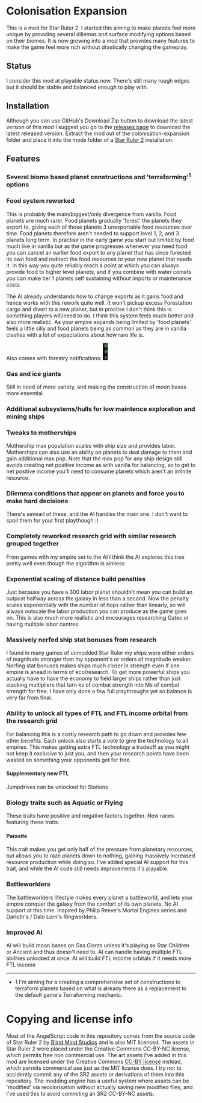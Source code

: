# Colonisation Expansion

This is a mod for Star Ruler 2. I started this aiming to make planets feel more unique by providing several dillemas and surface modifying options based on their biomes. It is now growing into a mod that provides many features to make the game feel more rich without drastically changing the gameplay.

## Status

I consider this mod at playable status now. There's still many rough edges but it should be stable and balanced enough to play with.

## Installation

Although you can use GitHub's Download Zip button to download the latest version of this mod I suggest you go to the [releases page](https://github.com/Skeletonxf/star-ruler-2-mod-ce/releases) to download the latest released version. Extract the mod out of the colonisation-expansion folder and place it into the mods folder of a [Star Ruler 2](https://github.com/BlindMindStudios/StarRuler2-Source) installation.

## Features

### Several biome based planet constructions and 'terraforming'<sup>1</sup> options
### Food system reworked
This is probably the main/biggest/only divergence from vanilla. Food planets are much rarer. Food planets gradually 'forest' the planets they export to, giving each of those planets 3 unexportable food resources over time. Food planets therefore aren't needed to support level 1, 2, and 3 planets long term.
In practise in the early game you start out limited by food much like in vanilla but as the game progresses whenever you need food you can cancel an earlier food export to any planet that has since forested its own food and redirect the food resources to your new planet that needs it. In this way you quite reliably reach a point at which you can always provide food to higher level planets, and if you combine with water comets you can make tier 1 planets self sustaining without imports or maintenance costs.

The AI already understands how to change exports as it gains food and hence works with this rework quite well. It won't pickup excess Forestation cargo and divert to a new planet, but in practise I don't think this is something players will/need to do.
I think this system feels much better and also more realistic. As your empire expands being limited by 'food planets' feels a little silly and food planets being as common as they are in vanilla clashes with a lot of expectations about how rare life is.

Also comes with forestry notifications: <img src="screenshots/forestry-notification-levels.png?raw=true" alt="Forestry notifications" height="45px">
### Gas and ice giants
Still in need of more variety, and making the construction of moon bases more essential.
### Additional subsystems/hulls for low maintence exploration and mining ships
### Tweaks to motherships
Mothership max population scales with ship size and provides labor. Motherships can also use an ability on planets to deal damage to them and gain additional max pop. Note that the max pop for any ship design still avoids creating net positive income as with vanilla for balancing, so to get to net positive income you'll need to consume planets which aren't an infinite resource.
### Dilemma conditions that appear on planets and force you to make hard decisions
There's sevearl of these, and the AI handles the main one. I don't want to spoil them for your first playthough :)
### Completely reworked research grid with similar research grouped together
From games with my empire set to the AI I think the AI explores this tree pretty well even though the algorithm is aimless
### Exponential scaling of distance build penalties
Just because you have a 300 labor planet shouldn't mean you can build an outpost halfway across the galaxy in less than a second. Now the penalty scales exponentially with the number of hops rather than linearly, so will always outscale the labor production you can produce as the game goes on. This is also much more realistic and encourages researching Gates or having multiple labor centres.
### Massively nerfed ship stat bonuses from research
I found in many games of unmodded Star Ruler my ships were either orders of magnitude stronger than my opponent's or orders of magnitude weaker. Nerfing stat bonuses makes ships much closer in strength even if one empire is ahead in terms of eco/research. To get more powerful ships you actually have to have the economy to field larger ships rather than just stacking multipliers that turn ks of combat strength into Ms of combat strength for free. I have only done a few full playthroughs yet so balance is very far from final.
### Ability to unlock all types of FTL and FTL income orbital from the research grid
For balancing this is a costly research path to go down and provides few other benefits. Each unlock also starts a vote to give the technology to all empires. This makes getting extra FTL technology a tradeoff as you might not keep it exclusive to just you, and then your research points have been wasted on something your opponents got for free.
#### Supplementary new FTL
Jumpdrives can be unlocked for Stations
### Biology traits such as Aquatic or Flying
These traits have positive and negative factors together. New races featuring these traits.
#### Parasite
This trait makes you get only half of the pressure from planetary resources, but allows you to raze planets down to nothing, gaining massively increased resource production while doing so. I've added special AI support for this trait, and while the AI code still needs improvements it's playable.
### Battleworlders
The battleworlders lifestyle makes every planet a battleworld, and lets your empire conquer the galaxy from the comfort of its own planets. No AI support at this time. Inspired by Philip Reeve's Mortal Engines series and Darloth's / Dalo Lorn's Ringworlders.
### Improved AI
AI will build moon bases on Gas Giants unless it's playing as Star Children or Ancient and thus doesn't need to. AI can handle having multiple FTL abilities unlocked at once. AI will build FTL income orbitals if it needs more FTL income

*****

- 1 I'm aiming for a creating a comprehensive set of constructions to terraform planets based on what is already there as a replacement to the default game's Terraforming mechanic.

# Copying and license info
Most of the AngelScript code in this repository comes from the source code of Star Ruler 2 by [Blind Mind Studios](https://github.com/BlindMindStudios/StarRuler2-Source) and is also MIT licensed. The assets in Star Ruler 2 were placed under the Creative Commons CC-BY-NC license, which permits free non commercial use. The art assets I've added in this mod are licensed under the Creative Commons [CC-BY license](https://creativecommons.org/licenses/by/4.0/) instead, which permits commerical use just as the MIT license does. I try not to accidently commit any of the SR2 assets or derivations of them into this repository. The modding engine has a useful system where assets can be 'modified' via recolorisation without actually saving new modified files, and I've used this to avoid commiting an SR2 CC-BY-NC assets.
